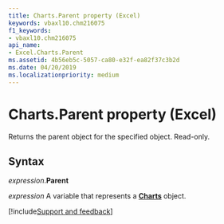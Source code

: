 ```yaml
---
title: Charts.Parent property (Excel)
keywords: vbaxl10.chm216075
f1_keywords:
- vbaxl10.chm216075
api_name:
- Excel.Charts.Parent
ms.assetid: 4b56eb5c-5057-ca80-e32f-ea82f37c3b2d
ms.date: 04/20/2019
ms.localizationpriority: medium
---
```



# Charts.Parent property (Excel)

Returns the parent object for the specified object. Read-only.


## Syntax

_expression_.**Parent**

_expression_ A variable that represents a **[Charts](Excel.Charts.md)** object.




[!include[Support and feedback](~/includes/feedback-boilerplate.md)]